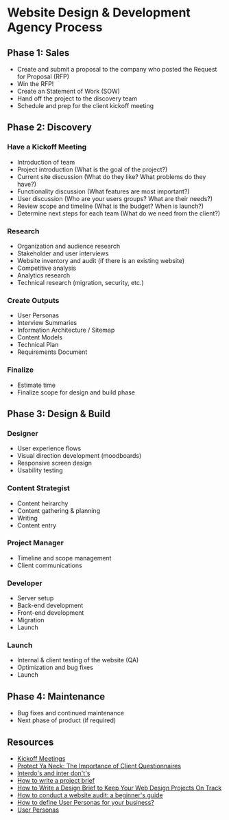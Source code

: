 # Website Design & Development Agency Process 

## Phase 1: Sales
- Create and submit a proposal to the company who posted the Request for Proposal (RFP)
- Win the RFP! 
- Create an Statement of Work (SOW)
- Hand off the project to the discovery team
- Schedule and prep for the client kickoff meeting

## Phase 2: Discovery

### Have a Kickoff Meeting

- Introduction of team
- Project introduction (What is the goal of the project?)
- Current site discussion (What do they like? What problems do they have?)
- Functionality discussion (What features are most important?)
- User discussion (Who are your users groups? What are their needs?)
- Review scope and timeline (What is the budget? When is launch?)
- Determine next steps for each team (What do we need from the client?)

### Research
- Organization and audience research
- Stakeholder and user interviews
- Website inventory and audit (if there is an existing website)
- Competitive analysis 
- Analytics research
- Technical research (migration, security, etc.)

### Create Outputs
- User Personas
- Interview Summaries
- Information Architecture / Sitemap
- Content Models
- Technical Plan
- Requirements Document

### Finalize 
- Estimate time
- Finalize scope for design and build phase

## Phase 3: Design & Build

### Designer
- User experience flows
- Visual direction development (moodboards)
- Responsive screen design
- Usability testing

### Content Strategist
- Content heirarchy
- Content gathering & planning
- Writing
- Content entry

### Project Manager
- Timeline and scope management
- Client communications 

### Developer 
- Server setup
- Back-end development
- Front-end development
- Migration
- Launch

### Launch
- Internal & client testing of the website (QA)
- Optimization and bug fixes
- Launch

## Phase 4: Maintenance
- Bug fixes and continued maintenance
- Next phase of product (if required)

## Resources
- [Kickoff Meetings](https://www.kobot.ca/blog/kickoff-meetings-what-are-they-and-why-should-you-do-them/)  
- [Protect Ya Neck: The Importance of Client Questionnaires](https://forefathersgroup.com/client-questionnaires/)
- [Interdo's and inter don't's](https://www.kobot.ca/blog/interdos-and-interdonts/)
- [How to write a project brief](https://xtensio.com/how-to-write-a-project-brief/)
- [How to Write a Design Brief to Keep Your Web Design Projects On Track](https://www.shopify.ca/partners/blog/100022086-how-to-write-a-design-brief-to-keep-your-web-design-projects-on-track)
- [How to conduct a website audit: a beginner's guide](https://www.adcisolutions.com/knowledge/how-conduct-website-audit-beginners-guide)
- [How to define User Personas for your business?](https://medium.com/swlh/defining-user-personas-b01934ed2d26)
- [User Personas](https://www.usability.gov/how-to-and-tools/methods/personas.html)

